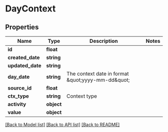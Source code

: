 # DayContext

## Properties
Name | Type | Description | Notes
------------ | ------------- | ------------- | -------------
**id** | **float** |  | 
**created_date** | **string** |  | 
**updated_date** | **string** |  | 
**day_date** | **string** | The context date in format \&quot;yyyy-mm-dd\&quot; | 
**source_id** | **float** |  | 
**ctx_type** | **string** | Context type | 
**activity** | **object** |  | 
**value** | **object** |  | 

[[Back to Model list]](../README.md#documentation-for-models) [[Back to API list]](../README.md#documentation-for-api-endpoints) [[Back to README]](../README.md)


